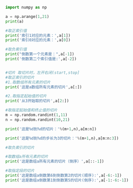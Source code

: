 
<BlogInfo id="552" title="10.一维数组的索引和切片" author="白日梦想猿" pv=0 read_times=0 pre_cost_time="0分29秒" category="numpy学习" tag_list="['numpy学习']" create_time="2020.04.23 14:08:27" update_time="2021.08.19 15:46:26" />

```python
import numpy as np

a = np.arange(1,21)
print(a)

#取正索引值
print('索引1对应的元素：',a[1])
print('索引0对应的元素：',a[0])

#取负索引值
print("倒数第一个元素是：",a[-1])
print('倒数第二个索引值是:',a[-2])


#切片 取切片时，左开右闭(start,stop]
#取正索引的切片
#1.取数组所有元素的切片
print('这是a数组所有元素的切片',a[:])

#2.取指定起始值的切片
print('从3开始取的切片',a[2:])

#取指定起始值和终止值的切片
m = np.random.randint(1,11)
n = np.random.randint(10,21)

print('这是%d到%d的切片：'%(m+1,n),a[m:n])

print('这是%d到%d的步长为3的切片：'%(m+1,n),a[m:n:3])

#取负索引的切片

#取数组a所有元素的切片
print('这是数组a所有元素的切片（倒序）',a[::-1])

#取指定段的切片
print('这是数组a倒数第6到倒数第2的切片(顺序):',a[-6:-1])
print('这是数组a倒数第1到倒数第5的切片(倒序):',a[-1:-6:-1])





```
